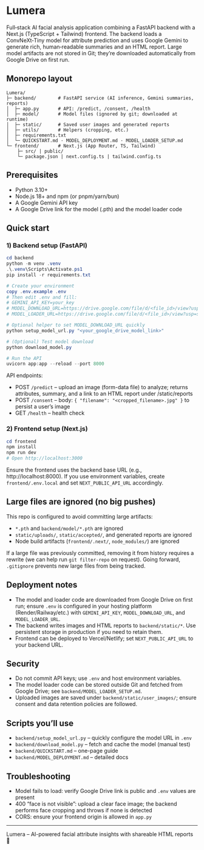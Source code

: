 # Lumera

Full‑stack AI facial analysis application combining a FastAPI backend with a Next.js (TypeScript + Tailwind) frontend. The backend loads a ConvNeXt‑Tiny model for attribute prediction and uses Google Gemini to generate rich, human‑readable summaries and an HTML report. Large model artifacts are not stored in Git; they’re downloaded automatically from Google Drive on first run.

## Monorepo layout

```
Lumera/
├─ backend/        # FastAPI service (AI inference, Gemini summaries, reports)
│  ├─ app.py       # API: /predict, /consent, /health
│  ├─ model/       # Model files (ignored by git; downloaded at runtime)
│  ├─ static/      # Saved user images and generated reports
│  ├─ utils/       # Helpers (cropping, etc.)
│  ├─ requirements.txt
│  └─ QUICKSTART.md · MODEL_DEPLOYMENT.md · MODEL_LOADER_SETUP.md
└─ frontend/       # Next.js (App Router, TS, Tailwind)
	├─ src/ | public/
	└─ package.json | next.config.ts | tailwind.config.ts
```

## Prerequisites

- Python 3.10+
- Node.js 18+ and npm (or pnpm/yarn/bun)
- A Google Gemini API key
- A Google Drive link for the model (.pth) and the model loader code

## Quick start

### 1) Backend setup (FastAPI)

```powershell
cd backend
python -m venv .venv
.\.venv\Scripts\Activate.ps1
pip install -r requirements.txt

# Create your environment
copy .env.example .env
# Then edit .env and fill:
# GEMINI_API_KEY=your_key
# MODEL_DOWNLOAD_URL=https://drive.google.com/file/d/<file_id>/view?usp=sharing
# MODEL_LOADER_URL=https://drive.google.com/file/d/<file_id>/view?usp=sharing

# Optional helper to set MODEL_DOWNLOAD_URL quickly
python setup_model_url.py "<your_google_drive_model_link>"

# (Optional) Test model download
python download_model.py

# Run the API
uvicorn app:app --reload --port 8000
```

API endpoints:
- POST `/predict` – upload an image (form-data file) to analyze; returns attributes, summary, and a link to an HTML report under /static/reports
- POST `/consent` – body: `{ "filename": "<cropped_filename>.jpg" }` to persist a user’s image
- GET `/health` – health check

### 2) Frontend setup (Next.js)

```powershell
cd frontend
npm install
npm run dev
# Open http://localhost:3000
```

Ensure the frontend uses the backend base URL (e.g., http://localhost:8000). If you use environment variables, create `frontend/.env.local` and set `NEXT_PUBLIC_API_URL` accordingly.

## Large files are ignored (no big pushes)

This repo is configured to avoid committing large artifacts:
- `*.pth` and `backend/model/*.pth` are ignored
- `static/uploads/`, `static/accepted/`, and generated reports are ignored
- Node build artifacts (`frontend/.next/`, `node_modules/`) are ignored

If a large file was previously committed, removing it from history requires a rewrite (we can help run `git filter-repo` on request). Going forward, `.gitignore` prevents new large files from being tracked.

## Deployment notes

- The model and loader code are downloaded from Google Drive on first run; ensure `.env` is configured in your hosting platform (Render/Railway/etc.) with `GEMINI_API_KEY`, `MODEL_DOWNLOAD_URL`, and `MODEL_LOADER_URL`.
- The backend writes images and HTML reports to `backend/static/*`. Use persistent storage in production if you need to retain them.
- Frontend can be deployed to Vercel/Netlify; set `NEXT_PUBLIC_API_URL` to your backend URL.

## Security

- Do not commit API keys; use `.env` and host environment variables.
- The model loader code can be stored outside Git and fetched from Google Drive; see `backend/MODEL_LOADER_SETUP.md`.
- Uploaded images are saved under `backend/static/user_images/`; ensure consent and data retention policies are followed.

## Scripts you’ll use

- `backend/setup_model_url.py` – quickly configure the model URL in `.env`
- `backend/download_model.py` – fetch and cache the model (manual test)
- `backend/QUICKSTART.md` – one-page guide
- `backend/MODEL_DEPLOYMENT.md` – detailed docs

## Troubleshooting

- Model fails to load: verify Google Drive link is public and `.env` values are present
- 400 “face is not visible”: upload a clear face image; the backend performs face cropping and throws if none is detected
- CORS: ensure your frontend origin is allowed in `app.py`

---

Lumera – AI-powered facial attribute insights with shareable HTML reports 🚀